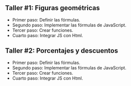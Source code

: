 ## Taller #1: Figuras geométricas
- Primer paso: Definir las fórmulas.
- Segundo paso: Implementar las fórmulas de JavaScript.
- Tercer paso: Crear funciones.
- Cuarto paso: Integrar JS con Html.

## Taller #2: Porcentajes y descuentos
- Primer paso: Definir las fórmulas.
- Segundo paso: Implementar las fórmulas de JavaScript.
- Tercer paso: Crear funciones.
- Cuarto paso: Integrar JS con Html.
